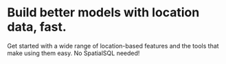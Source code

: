 # Build better models with location data, fast.
Get started with a wide range of location-based
features and the tools that make using them easy.
No SpatialSQL needed!
